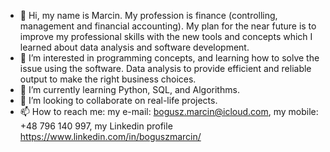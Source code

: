 - 👋 Hi, my name is Marcin. My profession is finance (controlling, management and financial accounting). My plan for the near future is to improve my professional skills with the new tools and concepts which I learned about data analysis and software development.
- 👀 I’m interested in programming concepts, and learning how to solve the issue using the software. Data analysis to provide efficient and reliable output to make the right business choices.
- 🌱 I’m currently learning Python, SQL, and Algorithms.
- 💞️ I’m looking to collaborate on real-life projects.
- 📫 How to reach me: my e-mail: bogusz.marcin@icloud.com, my mobile: +48 796 140 997, my Linkedin profile https://www.linkedin.com/in/boguszmarcin/

<!---
Marinzg87/Marinzg87 is a ✨ special ✨ repository because its `README.md` (this file) appears on your GitHub profile.
You can click the Preview link to take a look at your changes.
--->
